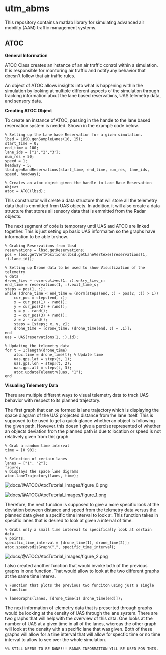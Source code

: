# utm_abms
This repository contains a matlab library for simulating advanced air mobility (AAM) traffic management systems.

## ATOC


**General Information**




ATOC Class creates an instance of an air traffic control within a simulation. It is responsible for monitoring air traffic and notify any behavior that doesn't follow that air traffic rules. 




An object of ATOC allows insights into what is happening within the simulation by looking at multiple different aspects of the simulation through tracking information about the lane based reservations, UAS telemetry data, and sensory data. 


  


**Creating ATOC Object**




To create an instance of ATOC, passing in the handle to the lane based reservation system is needed. Shown in the example code below.



```matlab:Code
% Setting up the Lane base Reservation for a given simulation.
lbsd = LBSD.genSampleLanes(10, 15);
start_time = 0;
end_time = 100;
lane_ids = ["1","2","3"];
num_res = 50;
speed = 1;
headway = 5;
lbsd.genRandReservations(start_time, end_time, num_res, lane_ids, speed, headway);

% Creates an atoc object given the handle to Lane Base Reservation Object
atoc = ATOC(lbsd);
```



This constructor will create a data structure that will store all the telemetry data that is emmitted from UAS objects. In addition, it will also create a data structure that stores all sensory data that is emmitted from the Radar objects. 


  


The next segment of code is temporary until UAS and ATOC are linked together. This is just setting up basic UAS informaiton so the graphs have information to be able to show.



```matlab:Code
% Grabing Reservations from lbsd
reservations = lbsd.getReservations;
pos = lbsd.getVertPositions(lbsd.getLaneVertexes(reservations(1, :).lane_id));

% Setting up Drone data to be used to show Visualization of the telemetry
% data
drone_time = reservations(1, :).entry_time_s;
end_time = reservations(1, :).exit_time_s;
steps = pos(1, :);
while (drone_time < end_time & (norm(steps(end, :) - pos(2, :)) > 1))
    cur_pos = steps(end, :);
    x = cur_pos(1) - rand();
    y = cur_pos(2) + rand();
    y = y - rand();
    z = cur_pos(3) + rand();
    z = z - rand();
    steps = [steps; x, y, z];
    drone_time = [drone_time; (drone_time(end, 1) + .1)];
end
uas = UAS(reservations(1, :).id);

% Updating the telemetry data
for t = 1:length(drone_time)
    atoc.time = drone_time(t); % Update time
    uas.gps.lat = steps(t, 1);
    uas.gps.lon = steps(t, 2);
    uas.gps.alt = steps(t, 3);
    atoc.updateTelemetry(uas, "1");
end

```

  


**Visualing Telemetry Data**




There are multiple different ways to visual telemetry data to track UAS behavior with respect to its planned trajectory. 




The first graph that can be formed is lane trajectory which is displaying the space diagram of the UAS projected distance from the lane itself. This is supposed to be used to get a quick glance whether an object is following the given path. However, this doesn't give a percise represented of whether an objects deviation from the planned path is due to location or speed is not relatively given from this graph. 



```matlab:Code
% Grab a random time interval
time = [0 90];

% Selection of certain lanes
lanes = ["1", "2"];
figure;
% Displays the space lane digrams
atoc.laneTrajectory(lanes, time);
```


![docs/@ATOC/AtocTutorial_images/figure_0.png
](AtocTutorial_images/docs/@ATOC/AtocTutorial_images/figure_0.png
)


![docs/@ATOC/AtocTutorial_images/figure_1.png
](AtocTutorial_images/docs/@ATOC/AtocTutorial_images/figure_1.png
)

  


Therefore, the next function is supposed to give a more specific look at the deviation between distance and speed from the telemetry data versus the planned data given a specific time interval to look at. This function takes in specific lanes that is desired to look at given a interval of time. 



```matlab:Code
% Grabs only a small time interval to specifically look at certain data
% points.
specific_time_interval = [drone_time(1), drone_time(2)];
atoc.speedvsdisGraph("1", specific_time_interval);
```


![docs/@ATOC/AtocTutorial_images/figure_2.png
](AtocTutorial_images/docs/@ATOC/AtocTutorial_images/figure_2.png
)

  


I also created another function that would invoke both of the previous graphs in one function. That would allow to look at the two different graphs at the same time interval. 



```matlab:Code
% Function that plots the previous two funciton using just a single
% function

% laneGraphs(lanes, [drone_time(1) drone_time(end)]);
```

  


The next information of telemetry data that is presented through graphs would be looking at the density of UAS through the lane system. There are two graphs that will help with the overview of this data. One looks at the number of UAS at a given time in all of the lanes, whereas the other graph will look at the density with a specific lane that was given. Both of these graphs will allow for a time interval that will allow for specfic time or no time interval to allow to see over the whole simulation. 



```matlab:Code
%% STILL NEEDS TO BE DONE!!! RADAR INFORMATION WILL BE USED FOR THIS.
```

